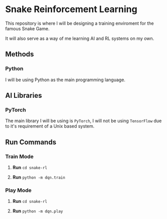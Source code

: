 # Snake Reinforcement Learning

This repository is where I will be designing a training enviroment for the famous Snake Game.

It will also serve as a way of me learning AI and RL systems on my own.

## Methods

### Python

I will be using Python as the main programming language.

## AI Libraries

### PyTorch

The main library I will be using is `PyTorch`, I will not be using `TensorFlow` due to it's requirement of a Unix based system.

## Run Commands

### Train Mode

1. **Run** `cd snake-rl`

2. **Run** `python -m dqn.train`

### Play Mode

1. **Run** `cd snake-rl`

2. **Run** `python -m dqn.play`
